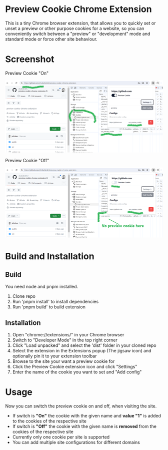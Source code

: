 # Preview Cookie Chrome Extension

This is a tiny Chrome browser extension, that allows you to quickly set or unset a preview or other purpose cookies for a website,
so you can conveniently switch between a "preview" or "development" mode and standard mode or force other site behaviour.

# Screenshot

Preview Cookie "On"

![Switch is on - xyz_preview cookie is set](screenshot_1.png)

Preview Cookie "Off"

![Switch is off - xyz_preview is removed](screenshot_2.png)

# Build and Installation

## Build

You need node and pnpm installed.

1. Clone repo
2. Run 'pnpm install' to install dependencies
3. Run 'pnpm build' to build extension

## Installation
   
1. Open "chrome://extensions/" in your Chrome browser
2. Switch to "Developer Mode" in the top right corner
3. Click "Load unpacked" and select the 'dist' folder in your cloned repo
4. Select the extension in the Extensions popup (The jigsaw icon) and optionally pin it to your extension toolbar
5. Browse to the site your want a preview cookie for
6. Click the Preview Cookie extension icon and click "Settings"
7. Enter the name of the cookie you want to set and "Add config"

# Usage

Now you can switch the preview cookie on and off, when visiting the site. 
- If switch is **"On"** the cookie with the given name and **value "1"** is added to the cookies of the respective site
- If switch is **"Off"** the cookie with the given name is **removed** from the cookies of the respective site
- Currently only one cookie per site is supported
- You can add multiple site configurations for different domains
